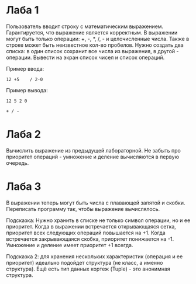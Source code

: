# Лаба 1

Пользователь вводит строку с математическим выражением. Гарантируется, что выражение является корректным. В выражении могут быть только операции: +, -, *, /, - и целочисленные числа. Также в строке может быть неизвестное кол-во пробелов. Нужно создать два списка: в один список сохранит все числа из выражения, в другой - операции. Вывести на экран список чисел и список операций.

Пример ввода: 

`12 +5    / 2-0`

Пример вывода:

`12 5 2 0`

`+ / -`

# Лаба 2
Вычислить выражение из предыдущей лабораторной. Не забыть про приоритет операций - умножение и деление вычисляются в первую очередь.

# Лаба 3
В выражении теперь могут быть числа с плавающей запятой и скобки. Переписать программу так, чтобы выражение вычислялось.

Подсказка: Нужно хранить в списке не только символ операции, но и ее приоритет. Когда в выражении встречается открывающаяся сетка, приоритет всех следующих операций повышается на +1. Когда встречается закрывающаяся скобка, приоритет понижается на -1. Умножение и деление имеет приоритет +1 всегда.

Подсказка 2: для хранения нескольких характеристик (операция и ее приоритет) идеально подойдет структура (не класс, а именно структура). Ещё есть тип данных кортеж (Tuple) - это анонимная структура.
